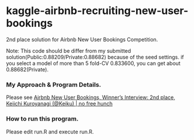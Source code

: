 # kaggle-airbnb-recruiting-new-user-bookings

2nd place solution for Airbnb New User Bookings Competition.

Note: This code should be differ from my submitted solution(Public:0.88209/Private:0.88682) because of the seed settings. if you select a model of more than 5 fold-CV 0.833600, you can get about 0.88682(Private).

### My Approach & Program Details.
Please see [Airbnb New User Bookings, Winner’s Interview: 2nd place, Keiichi Kuroyanagi (@Keiku) | no free hunch](http://blog.kaggle.com/2016/03/17/airbnb-new-user-bookings-winners-interview-2nd-place-keiichi-kuroyanagi-keiku/)

### How to run this program.
Please edit run.R and execute run.R.
